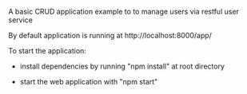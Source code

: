 A basic CRUD application example to to manage users via restful user service

By default application is running at http://localhost:8000/app/

To start the application:

- install dependencies by running "npm install" at root directory

- start the web application with "npm start"